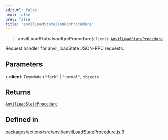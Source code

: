 ```yaml
---
editUrl: false
next: false
prev: false
title: "anvilLoadStateJsonRpcProcedure"
---
```


> **anvilLoadStateJsonRpcProcedure**(`client`): [`AnvilLoadStateProcedure`](/reference/tevm/actions/type-aliases/anvilloadstateprocedure/)

Request handler for anvil_loadState JSON-RPC requests.

## Parameters

• **client**: `TevmNode`\<`"fork"` \| `"normal"`, `object`\>

## Returns

[`AnvilLoadStateProcedure`](/reference/tevm/actions/type-aliases/anvilloadstateprocedure/)

## Defined in

[packages/actions/src/anvil/anvilLoadStateProcedure.js:9](https://github.com/evmts/tevm-monorepo/blob/main/packages/actions/src/anvil/anvilLoadStateProcedure.js#L9)

